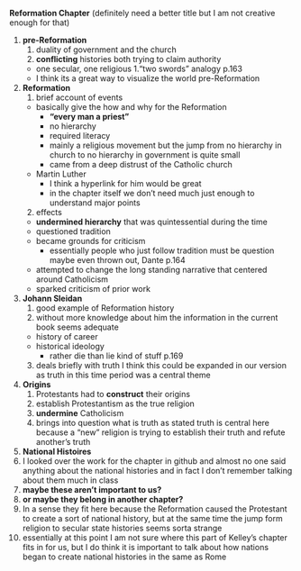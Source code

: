 **Reformation Chapter** (definitely need a better title but I am not creative enough for that)

1. **pre-Reformation** 
   1. duality of government and the church 
   2. **conflicting** histories both trying to claim authority 
     * one secular, one religious
   1.“two swords” analogy p.163
     * I think its a great way to visualize the world pre-Reformation
2. **Reformation** 
   1. brief account of events
     * basically give the how and why for the Reformation
       * **“every man a priest”**
       * no hierarchy 
       * required literacy 
       * mainly a religious movement but the jump from no hierarchy in church to no hierarchy in government is quite small
       * came from a deep distrust of the Catholic church
     * Martin Luther
       * I think a hyperlink for him would be great
       * in the chapter itself we don’t need much just enough to understand major points
   2. effects
     * **undermined hierarchy** that was quintessential during the time
     * questioned tradition 
     * became grounds for criticism 
       * essentially people who just follow tradition must be question maybe even thrown out, Dante p.164 
     * attempted to change the long standing narrative that centered around Catholicism 
     * sparked criticism of prior work
3. **Johann Sleidan**
   1. good example of Reformation history 
   2. without more knowledge about him the information in the current book seems adequate 
     * history of career
     * historical ideology 
       * rather die than lie kind of stuff p.169
   3. deals briefly with truth I think this could be expanded in our version as truth in this time period was a central theme
4. **Origins** 
   1. Protestants had to **construct** their origins 
   2. establish Protestantism as the true religion
   3. **undermine** Catholicism 
   4. brings into question what is truth as stated truth is central here because a “new” religion is trying to establish their
   truth and refute another’s truth 
5. **National Histoires**
  1. I looked over the work for the chapter in github and almost no one said anything about the national histories and in 
  fact I don’t remember talking about them much in class
  2. **maybe these aren’t important to us?**
  3. **or maybe they belong in another chapter?**
  4. In a sense they fit here because the Reformation caused the Protestant to create a sort of national history, but at 
  the same time the jump form religion to secular state histories seems sorta strange 
  5. essentially at this point I am not sure where this part of Kelley’s chapter fits in for us, but I do think it is 
  important to talk about how nations began to create national histories in the same as Rome
